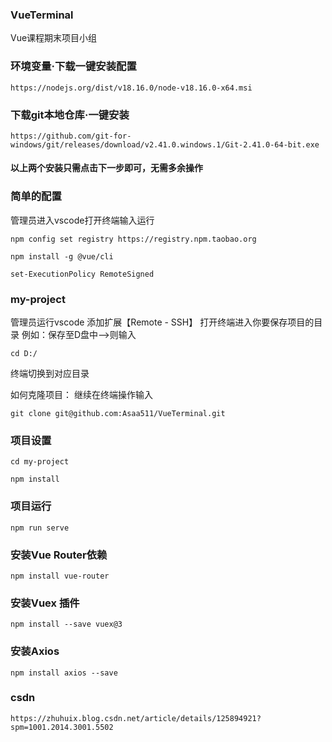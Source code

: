 ### VueTerminal

Vue课程期末项目小组

### 环境变量·下载一键安装配置

```
https://nodejs.org/dist/v18.16.0/node-v18.16.0-x64.msi
```

### 下载git本地仓库·一键安装

```
https://github.com/git-for-windows/git/releases/download/v2.41.0.windows.1/Git-2.41.0-64-bit.exe
```

#### 以上两个安装只需点击下一步即可，无需多余操作

### 简单的配置

管理员进入vscode打开终端输入运行

```
npm config set registry https://registry.npm.taobao.org
```

```
npm install -g @vue/cli
```

```
set-ExecutionPolicy RemoteSigned
```

### my-project

管理员运行vscode
添加扩展【Remote - SSH】
打开终端进入你要保存项目的目录
例如：保存至D盘中——>则输入

```
cd D:/
```

终端切换到对应目录

如何克隆项目：
继续在终端操作输入

 ```
 git clone git@github.com:Asaa511/VueTerminal.git
 ```

### 项目设置

```
cd my-project
```

```
npm install
```

### 项目运行

```
npm run serve
```

### 安装Vue Router依赖

```
npm install vue-router
```

### 安装Vuex 插件

```
npm install --save vuex@3
```

### 安装Axios

```
npm install axios --save
```

### csdn

```
https://zhuhuix.blog.csdn.net/article/details/125894921?spm=1001.2014.3001.5502
```